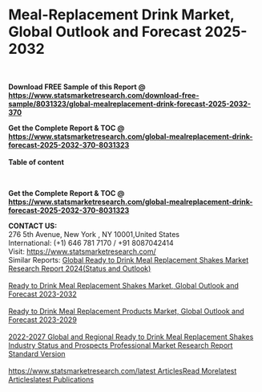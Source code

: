 <h1>Meal-Replacement Drink Market, Global Outlook and Forecast 2025-2032</h1><br/><p><strong>Download FREE Sample of this Report @ <a href="https://www.statsmarketresearch.com/download-free-sample/8031323/global-mealreplacement-drink-forecast-2025-2032-370">https://www.statsmarketresearch.com/download-free-sample/8031323/global-mealreplacement-drink-forecast-2025-2032-370</a></strong></p><div><b>Get the Complete Report & TOC @ <a href="https://www.statsmarketresearch.com/global-mealreplacement-drink-forecast-2025-2032-370-8031323">https://www.statsmarketresearch.com/global-mealreplacement-drink-forecast-2025-2032-370-8031323</a></b></div><br><b>Table of content</b><p><br><div><b>Get the Complete Report & TOC @ <a href="https://www.statsmarketresearch.com/global-mealreplacement-drink-forecast-2025-2032-370-8031323">https://www.statsmarketresearch.com/global-mealreplacement-drink-forecast-2025-2032-370-8031323</a></b></div></p> <b>CONTACT US:</b><br>276 5th Avenue, New York , NY 10001,United States<br>International: (+1) 646 781 7170 / +91 8087042414<br>Visit: <a href="https://www.statsmarketresearch.com/">https://www.statsmarketresearch.com/</a><br>Similar Reports: <a href="https://www.statsmarketresearch.com/global-mealreplacement-drink-forecast-2025-2032-370-8031323">Global Ready to Drink Meal Replacement Shakes Market Research Report 2024(Status and Outlook)</a><br/><br/><a href="https://www.statsmarketresearch.com/global-mealreplacement-drink-forecast-2025-2032-370-8031323">Ready to Drink Meal Replacement Shakes Market, Global Outlook and Forecast 2023-2032</a><br/><br/><a href="https://www.statsmarketresearch.com/global-mealreplacement-drink-forecast-2025-2032-370-8031323">Ready to Drink Meal Replacement Products Market, Global Outlook and Forecast 2023-2029</a><br/><br/><a href="https://www.statsmarketresearch.com/global-mealreplacement-drink-forecast-2025-2032-370-8031323">2022-2027 Global and Regional Ready to Drink Meal Replacement Shakes Industry Status and Prospects Professional Market Research Report Standard Version</a><br/><br/><a href="https://gyeongbokgung.com">https://www.statsmarketresearch.com/</a><a href="https://hallyeomaritime.com">latest Articles</a><a href="https://jingwansa.com">Read More</a><a href=https://nguoiviet.jp/">latest Articles</a><a href="https://www.intelmarketresearch.com/">latest Publications</a>